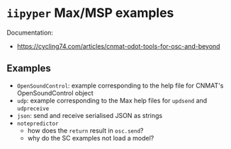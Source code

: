 # `iipyper` Max/MSP examples

Documentation:
- https://cycling74.com/articles/cnmat-odot-tools-for-osc-and-beyond

## Examples
- `OpenSoundControl`: example corresponding to the help file for CNMAT's OpenSoundControl object
- `udp`: example corresponding to the Max help files for `updsend` and `udpreceive`
- `json`: send and receive serialised JSON as strings
- `notepredictor`
	+ how does the `return` result in `osc.send`?
	+ why do the SC examples not load a model?
